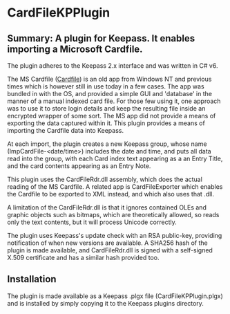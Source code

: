 # CardFileKPPlugin
## Summary: A plugin for Keepass.  It enables importing a Microsoft Cardfile.

The plugin adheres to the Keepass 2.x interface and was written in C# v6.

The MS Cardfile ([Cardfile](http://wikivisually.com/wiki/Cardfile)) is an old app from Windows NT and previous times which is however still in use today in a few cases.  The app was bundled in with the OS, and provided a simple GUI and 'database' in the manner of a manual indexed card file.  For those few using it, one approach was to use it to store login details and keep the resulting file inside an encrypted wrapper of some sort.  The MS app did not provide a means of exporting the data captured within it.  This plugin provides a means of importing the Cardfile data into Keepass.

At each import, the plugin creates a new Keepass group, whose name (ImpCardFile-<date/time>) includes the date and time, and puts all data read into the group, with each Card index text appearing as a an Entry Title, and the card contents appearing as an Entry Note.

This plugin uses the CardFileRdr.dll assembly, which does the actual reading of the MS Cardfile.  A related app is CardFileExporter which enables the Cardfile to be exported to XML instead, and which also uses that .dll.

A limitation of the CardFileRdr.dll is that it ignores contained OLEs and graphic objects such as bitmaps, which are theoretically allowed, so reads only the text contents, but it will process Unicode correctly.

The plugin uses Keepass's update check with an RSA public-key, providing notification of when new versions are available.  A SHA256 hash of the plugin is made available, and CardFileRdr.dll is signed with a self-signed X.509 certificate and has a similar hash provided too.

## Installation
The plugin is made available as a Keepass .plgx file (CardFileKPPlugin.plgx) and is installed by simply copying it to the Keepass plugins directory.
